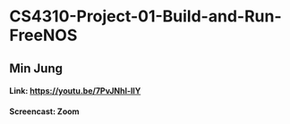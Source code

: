 # CS4310-Project-01-Build-and-Run-FreeNOS
## Min Jung
#### Link: https://youtu.be/7PvJNhl-llY
#### Screencast: Zoom
